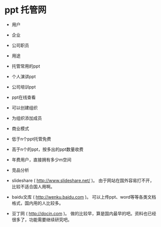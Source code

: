 # ppt 托管网

* 用户
 * 企业
 * 公司职员

* 用途
 * 托管常用的ppt
 * 个人演讲ppt
 * 公司培训ppt
 * ppt在线查看
 * 可以创建组织
 * 为组织添加成员

* 商业模式
 * 低于n个ppt托管免费
 * 高于n个的ppt，按多出的ppt数量收费
 * 年费用户，直接拥有多少m空间

* 竞品分析
 * slideshare ( http://www.slideshare.net/ )。 由于网站在国外容易打不开， 比较不适合国人用啊。
 * baidu文库 ( http://wenku.baidu.com )。 可以上传ppt、word等等各类文档格式，国内用的人比较多。
 * 豆丁网 ( http://docin.com )。 做的比较早，算是国内最早的吧。资料也已经很多了，功能需要继续研究吧。
